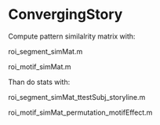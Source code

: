 # ConvergingStory

Compute pattern similalrity matrix with:

roi_segment_simMat.m

roi_motif_simMat.m



Than do stats with:

roi_segment_simMat_ttestSubj_storyline.m

roi_motif_simMat_permutation_motifEffect.m

